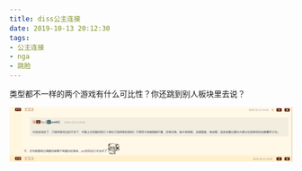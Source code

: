 ```yaml
---
title: diss公主连接
date: 2019-10-13 20:12:30
tags:
- 公主连接
- nga
- 跳脸
---
```


类型都不一样的两个游戏有什么可比性？你还跳到别人板块里去说？

![](2019-10-13-20-12/01.jpg)
